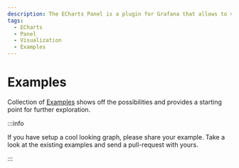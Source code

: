 ```yaml
---
description: The ECharts Panel is a plugin for Grafana that allows to visualize Apache ECharts on your Grafana dashboard.
tags:
  - ECharts
  - Panel
  - Visualization
  - Examples
---
```


# Examples

Collection of [Examples](https://github.com/volkovlabs/volkovlabs-echarts-panel/blob/main/examples) shows off the possibilities and provides a starting point for further exploration.

:::info

If you have setup a cool looking graph, please share your example. Take a look at the existing examples and send a pull-request with yours.

:::
